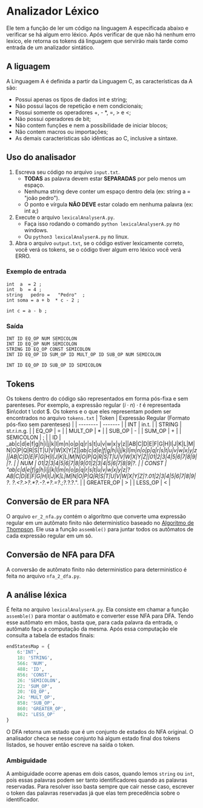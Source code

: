 # Analizador Léxico
Ele tem a função de ler um código na linguagem A especificada abaixo e verificar se há algum erro léxico. Após verificar de que não há nenhum erro lexico, ele retorna os tokens dá linguagem que servirão mais tarde como entrada de um analizador sintático.
## A liguagem
A Linguagem A é definida a partir da Linguagem C, as características da A são:
- Possui apenas os tipos de dados int e string;
- Não possui laços de repetição e nem condicionais;
- Possui somente os operadores +, - *, =, > e <;
- Não possui operadores de bit;
- Não contem funções e nem a possibilidade de iniciar blocos;
- Não contem macros ou importações;
- As demais características são idênticas ao C, inclusive a sintaxe.

## Uso do analisador
1. Escreva seu código no arquivo `input.txt`.
    * **TODAS** as palavra devem estar **SEPARADAS** por pelo menos um espaço.
    * Nenhuma string deve conter um espaço dentro dela (ex: string a = "joão pedro").
    * O ponto e vírgula **NÃO DEVE** estar colado em nenhuma palavra (ex: int a;)
2. Execute o arquivo `lexicalAnalyserA.py`.
    * Faça isso rodando o comando `python lexicalAnalyserA.py` no windows.
    * Ou `python3 lexicalAnalyserA.py` no linux.
3. Abra o arquivo `output.txt`, se o código estiver lexicamente correto, você verá os tokens, se o código tiver algum erro léxico você verá ERRO.

### Exemplo de entrada
```
int  a  = 2 ;
int  b  = 4 ;
string   pedro =   "Pedro"  ;
int soma = a + b  * c - 2 ;

int c = a - b ;             
```

### Saída
```
INT ID EQ_OP NUM SEMICOLON 
INT ID EQ_OP NUM SEMICOLON 
STRING ID EQ_OP CONST SEMICOLON 
INT ID EQ_OP ID SUM_OP ID MULT_OP ID SUB_OP NUM SEMICOLON 

INT ID EQ_OP ID SUB_OP ID SEMICOLON 

```

## Tokens
Os tokens dentro do código são representados em forma pós-fixa e sem parenteses. Por exemplo, a expressão regular $(i\cdot n)\cdot t$ é representada $in\cdot t \cdot $. Os tokens e o que eles representam podem ser encontrados no arquivo `tokens.txt`
| Token    | Expressão Regular (Formato pós-fixo sem parenteses) |
| -------- | ------- |
| INT  |   in.t.  |
| STRING | st.r.i.n.g.   |
| EQ_OP    | =   |
| MULT_OP    | *   |
| SUB_OP    | -   |
| SUM_OP    | +   |
| SEMICOLON    | ;   |
| ID    | _ab\|c\|d\|e\|f\|g\|h\|i\|j\|k\|l\|m\|n\|o\|p\|q\|r\|s\|t\|u\|v\|w\|x\|y\|z\|\|AB\|C\|D\|E\|F\|G\|H\|I\|J\|K\|L\|M\|N\|O\|P\|Q\|R\|S\|T\|U\|V\|W\|X\|Y\|Z\|\|_ab\|c\|d\|e\|f\|g\|h\|i\|j\|k\|l\|m\|n\|o\|p\|q\|r\|s\|t\|u\|v\|w\|x\|y\|z\|\|AB\|C\|D\|E\|F\|G\|H\|I\|J\|K\|L\|M\|N\|O\|P\|Q\|R\|S\|T\|U\|V\|W\|X\|Y\|Z\|\|01\|2\|3\|4\|5\|6\|7\|8\|9\|\|?.   |
| NUM    | 01\|2\|3\|4\|5\|6\|7\|8\|9\|01\|2\|3\|4\|5\|6\|7\|8\|9\|?. |
| CONST   | "ab\|c\|d\|e\|f\|g\|h\|i\|j\|k\|l\|m\|n\|o\|p\|q\|r\|s\|t\|u\|v\|w\|x\|y\|z\|?AB\|C\|D\|E\|F\|G\|H\|I\|J\|K\|L\|M\|N\|O\|P\|Q\|R\|S\|T\|U\|V\|W\|X\|Y\|Z\|?.01\|2\|3\|4\|5\|6\|7\|8\|9\|?. ?.<?.>?.*?.-?.+?.=?.;?._?.?.\".   |
| GREATER_OP   | >   |
| LESS_OP    | <   |

## Conversão de ER para NFA
O arquivo `er_2_nfa.py` contém o algorítmo que converte uma expressão regular em um autômato finito não deterministico baseado no [Algoritmo de Thompson](https://pt.wikipedia.org/wiki/Algoritmo_de_Thompson#:~:text=Em%20ci%C3%AAncia%20da%20computa%C3%A7%C3%A3o%2C%20Algoritmo,casar%20palavras%20com%20express%C3%B5es%20regulares.). Ele usa a função `assemble()` para juntar todos os autômatos de cada expressão regular em um só.

## Conversão de NFA para DFA
A conversão de autômato finito não deterministico para deterministico é feita no arquivo `nfa_2_dfa.py`.

## A análise léxica
É feita no arquivo `lexicalAnalyserA.py`. Ela consiste em chamar a função `assemble()` para montar o autômato e converter esse NFA para DFA. Tendo esse autômato em mãos, basta que, para cada palavra da entrada, o autômato faça a computação da mesma. Após essa computação ele consulta a tabela de estados finais:

``` py
endStatesMap = {
	6:'INT',
	18: 'STRING',
	566: 'NUM',
	488: 'ID',
	856: 'CONST',
	26: 'SEMICOLON',
	22: 'SUM_OP',
	20: 'EQ_OP',
	24: 'MULT_OP',
	858: 'SUB_OP',
	860: 'GREATER_OP',
	862: 'LESS_OP'
}
```

O DFA retorna um estado que é um conjunto de estados do NFA original. O analisador checa se nesse conjunto há algum estado final dos tokens listados, se houver então escreve na saída o token.

### Ambiguidade
A ambiguidade ocorre apenas em dois casos, quando lemos `string` ou `int`, pois essas palavras podem ser tanto identificadores quando as palavras reservadas. Para resolver isso basta sempre que cair nesse caso, escrever o token das palavras reservadas já que elas tem precedência sobre o identificador.





